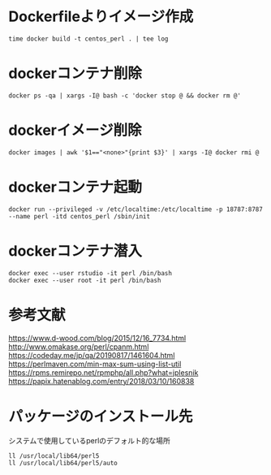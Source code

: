 # Dockerfileよりイメージ作成
```
time docker build -t centos_perl . | tee log
```

# dockerコンテナ削除
```
docker ps -qa | xargs -I@ bash -c 'docker stop @ && docker rm @'
```

# dockerイメージ削除
```
docker images | awk '$1=="<none>"{print $3}' | xargs -I@ docker rmi @
```

# dockerコンテナ起動
```
docker run --privileged -v /etc/localtime:/etc/localtime -p 18787:8787 --name perl -itd centos_perl /sbin/init
```

# dockerコンテナ潜入
```
docker exec --user rstudio -it perl /bin/bash
docker exec --user root -it perl /bin/bash
```

# 参考文献
https://www.d-wood.com/blog/2015/12/16_7734.html
http://www.omakase.org/perl/cpanm.html
https://codeday.me/jp/qa/20190817/1461604.html
https://perlmaven.com/min-max-sum-using-list-util
https://rpms.remirepo.net/rpmphp/all.php?what=jplesnik
https://papix.hatenablog.com/entry/2018/03/10/160838

# パッケージのインストール先
システムで使用しているperlのデフォルト的な場所
```
ll /usr/local/lib64/perl5
ll /usr/local/lib64/perl5/auto
```
